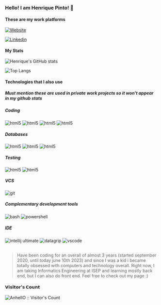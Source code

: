 ### Hello! I am Henrique Pinto! 👋 ###

#### These are my work platforms ####

[![Website](https://img.shields.io/website?label=pintohen.github.io&style=for-the-badge&url=https://pintohen.github.io/)](https://pintohen.github.io/)

[![Linkedin](https://img.shields.io/badge/LinkedIn-0077B5?style=for-the-badge&logo=linkedin&logoColor=white)](https://www.linkedin.com/in/henrique-pinto-66b714240)

#### My Stats ####

![Henrique's GitHub stats](https://github-readme-stats.vercel.app/api?username=pintohen&show_icons=true&theme=radical)

![Top Langs](https://github-readme-stats.vercel.app/api/top-langs/?username=pintohen)

#### Technologies that I also use ####

##### *Must mention these are used in private work projects so it won't appear in my github stats* #####

##### Coding #####

<div style="display: inline_block">
    <img align="center" alt="html5" src="https://img.shields.io/badge/Java-ED8B00?style=for-the-badge&logo=openjdk&logoColor=white" />
    <img align="center" alt="html5" src="https://img.shields.io/badge/Spring-6DB33F?style=for-the-badge&logo=spring&logoColor=white" />
    <img align="center" alt="html5" src="https://img.shields.io/badge/JPA-007396?style=for-the-badge&logo=hibernate&logoColor=white" />
    <img align="center" alt="html5" src="https://img.shields.io/badge/Maven-C71A36?style=for-the-badge&logo=apache-maven&logoColor=white" />
</div>

##### Databases #####

<div style="display: inline_block">
    <img align="oracle db" alt="html5" src="https://img.shields.io/badge/Oracle-F80000?style=for-the-badge&logo=oracle&logoColor=white" />
    <img align="mysql" alt="html5" src="https://img.shields.io/badge/MySQL-00000F?style=for-the-badge&logo=mysql&logoColor=white" />
    <img align="h2" alt="html5" src="https://img.shields.io/badge/H2-1E90FF?style=for-the-badge&logo=h2&logoColor=white" />
</div>


##### Testing #####

<div style="display: inline_block">
    <img align="junit" alt="html5" src="https://img.shields.io/badge/JUnit-25A162?style=for-the-badge&logo=junit5&logoColor=white" />
    <img align="mockito" alt="html5" src="https://img.shields.io/badge/Mockito-DB4D3F?style=for-the-badge&logo=mockito&logoColor=white" />
</div>

##### VCS #####

<div style="display: inline_block">
    <img align="center" alt="git" src="https://img.shields.io/badge/Git-F05032?style=for-the-badge&logo=git&logoColor=white" />
</div>


##### Complementary development tools #####

<div style="display: inline_block">
    <img align="center" alt="bash" src="https://img.shields.io/badge/Bash-121011?style=for-the-badge&logo=gnu-bash&logoColor=white"/>
    <img align="center" alt="powershell" src="https://img.shields.io/badge/PowerShell-121011?style=for-the-badge&logo=powershell&logoColor=white"/>
</div>

##### IDE #####

<div style="display: inline_block">
    <img align="center" alt="intellij ultimate" src="https://img.shields.io/badge/IntelliJ_IDEA-000000?style=for-the-badge&logo=intellij-idea&logoColor=white" />
    <img align="center" alt="datagrip" src="https://img.shields.io/badge/DataGrip-000000?style=for-the-badge&logo=datagrip&logoColor=white" />
    <img align="center" alt="vscode" src="https://img.shields.io/badge/VS_Code-007ACC?style=for-the-badge&logo=visual-studio-code&logoColor=white" />
</div><br/>


> Have been coding for an overall of almost 3 years (started september 2020, until today june 10th 2023) and since I was a kid i became totally obsessed with computers and technology overall.
> Right now, I am taking Informatics Engineering at ISEP and learning mostly back end, but I can also do front end.
> Feel free to check out my page :)

#### 𝗩𝗶𝘀𝗶𝘁𝗼𝗿'𝘀 𝗖𝗼𝘂𝗻𝘁 ####

<img src="https://profile-counter.glitch.me/{pintohen}/count.svg" alt="AnhellO :: Visitor's Count" />

